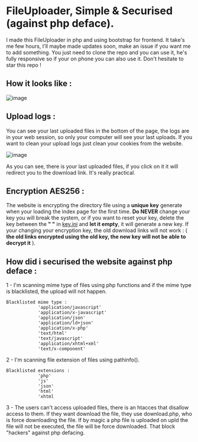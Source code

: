 # FileUploader, Simple & Securised (against php deface).
I made this FileUploader in php and using bootstrap for frontend. It take's me few hours, I'll maybe made updates soon, make an issue if you want me to add something. You just need to clone the repo and you can use it, he's fully responsive so if your on phone you can also use it. Don't hesitate to star this repo !

## How it looks like :

![image](https://user-images.githubusercontent.com/45340378/54475564-eae45100-47f2-11e9-8069-3edbf40eedc6.png)

## Upload logs :

You can see your last uploaded files in the bottom of the page, the logs are in your web session, so only your computer will see your last uploads. If you want to clean your upload logs just clean your cookies from the website.

![image](https://user-images.githubusercontent.com/45340378/54475597-3139b000-47f3-11e9-8721-dad86e10ed14.png)

As you can see, there is your last uploaded files, if you click on it it will redirect you to the download link. It's really practical.

## Encryption AES256 :

The website is encrypting the directory file using a **unique key** generate when your loading the index page for the first time. **Do NEVER** change your key you will break the system, or if you want to reset your key, delete the key between the **" "** in [key.ini](upld/encryption/key.ini) and **let it empty**, it will generate a new key. If your changing your encryption key, the old download links will not work : ( **the old links encrypted using the old key, the new key will not be able to decrypt it** ).

## How did i securised the website against php deface :

1 - I'm scanning mime type of files using php functions and if the mime type is blacklisted, the upload will not happen.
```
Blacklisted mime type :
            'application/javascript'
            'application/x-javascript'
            'application/json'
            'application/ld+json'
            'application/x-php'
            'text/html'
            'text/javascript'
            'application/xhtml+xml'
            'text/x-component'
```
2 - I'm scanning file extension of files using pathinfo().
```
Blacklisted extensions :
            'php'
            'js'
            'json'
            'html'
            'xhtml
```
3 - The users can't access uploaded files, there is an htacces that disallow access to them. If they want download the file, they use download.php, who is force downloading the file. If by magic a php file is uploaded on upld the file will not be executed, the file will be force downloaded. That block "hackers" against php defacing.
